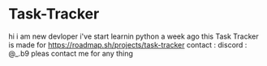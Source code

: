 # Task-Tracker
hi i am new devloper i've start learnin python a week ago
this Task Tracker is made for https://roadmap.sh/projects/task-tracker
contact :
discord : @_.b9 
pleas contact me for any thing
